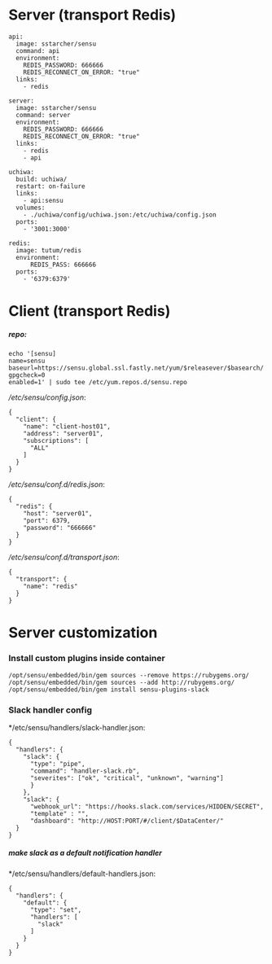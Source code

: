 # Server (transport Redis)
```
api:
  image: sstarcher/sensu
  command: api
  environment:
    REDIS_PASSWORD: 666666
    REDIS_RECONNECT_ON_ERROR: "true"
  links:
    - redis

server:
  image: sstarcher/sensu
  command: server
  environment:
    REDIS_PASSWORD: 666666
    REDIS_RECONNECT_ON_ERROR: "true"
  links:
    - redis
    - api

uchiwa:
  build: uchiwa/
  restart: on-failure
  links:
    - api:sensu
  volumes:
    - ./uchiwa/config/uchiwa.json:/etc/uchiwa/config.json
  ports:
    - '3001:3000'

redis:
  image: tutum/redis
  environment:
      REDIS_PASS: 666666
  ports:
    - '6379:6379'
```

# Client (transport Redis)
##### repo:
```
echo '[sensu]
name=sensu
baseurl=https://sensu.global.ssl.fastly.net/yum/$releasever/$basearch/
gpgcheck=0
enabled=1' | sudo tee /etc/yum.repos.d/sensu.repo
```

*/etc/sensu/config.json*:
```
{
  "client": {
    "name": "client-host01",
    "address": "server01",
    "subscriptions": [
      "ALL"
    ]
  }
}
```

*/etc/sensu/conf.d/redis.json*:
```
{
  "redis": {
    "host": "server01",
    "port": 6379,
    "password": "666666"
  }
}
```

*/etc/sensu/conf.d/transport.json*:
```
{
  "transport": {
    "name": "redis"
  }
}
```

# Server customization
### Install custom plugins inside container
```
/opt/sensu/embedded/bin/gem sources --remove https://rubygems.org/
/opt/sensu/embedded/bin/gem sources --add http://rubygems.org/
/opt/sensu/embedded/bin/gem install sensu-plugins-slack
```

### Slack handler config
*/etc/sensu/handlers/slack-handler.json:
```
{
  "handlers": {
    "slack": {
      "type": "pipe",
      "command": "handler-slack.rb",
      "severites": ["ok", "critical", "unknown", "warning"]
      }
    },
    "slack": {
      "webhook_url": "https://hooks.slack.com/services/HIDDEN/SECRET",
      "template" : "",
      "dashboard": "http://HOST:PORT/#/client/$DataCenter/"
  }
}
```

##### make slack as a default notification handler
*/etc/sensu/handlers/default-handlers.json:
```
{
  "handlers": {
    "default": {
      "type": "set",
      "handlers": [
        "slack"
      ]
    }
  }
}
```
